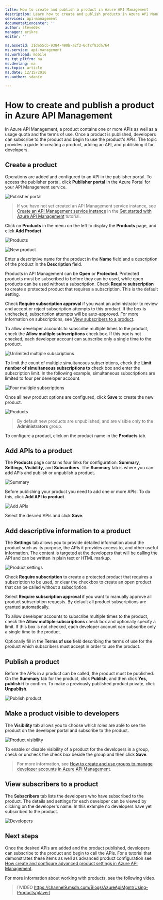 ```yaml
---
title: How to create and publish a product in Azure API Management
description: Learn how to create and publish products in Azure API Management.
services: api-management
documentationcenter: ''
author: steved0x
manager: erikre
editor: ''

ms.assetid: 31de55cb-9384-490b-a2f2-6dfcf83da764
ms.service: api-management
ms.workload: mobile
ms.tgt_pltfrm: na
ms.devlang: na
ms.topic: article
ms.date: 12/15/2016
ms.author: sdanie

---
```

# How to create and publish a product in Azure API Management
In Azure API Management, a product contains one or more APIs as well as a usage quota and the terms of use. Once a product is published, developers can subscribe to the product and begin to use the product's APIs. The topic provides a guide to creating a product, adding an API, and publishing it for developers.

## <a name="create-product"> </a>Create a product
Operations are added and configured to an API in the publisher portal. To access the publisher portal, click **Publisher portal** in the Azure Portal for your API Management service.

![Publisher portal][api-management-management-console]

> If you have not yet created an API Management service instance, see [Create an API Management service instance][Create an API Management service instance] in the [Get started with Azure API Management][Get started with Azure API Management] tutorial.
> 
> 

Click on **Products** in the menu on the left to display the **Products** page, and click **Add Product**.

![Products][api-management-products]

![New product][api-management-add-new-product]

Enter a descriptive name for the product in the **Name** field and a description of the product in the **Description** field.

Products in API Management can be **Open** or **Protected**. Protected products must be subscribed to before they can be used, while open products can be used without a subscription. Check **Require subscription** to create a protected product that requires a subscription. This is the default setting.

Check **Require subscription approval** if you want an administrator to review and accept or reject subscription attempts to this product. If the box is unchecked, subscription attempts will be auto-approved. For more information on subscriptions, see [View subscribers to a product][View subscribers to a product].

To allow developer accounts to subscribe multiple times to the product, check the **Allow multiple subscriptions** check box. If this box is not checked, each developer account can subscribe only a single time to the product.

![Unlimited multiple subscriptions][api-management-unlimited-multiple-subscriptions]

To limit the count of multiple simultaneous subscriptions, check the **Limit number of simultaneous subscriptions to** check box and enter the subscription limit. In the following example, simultaneous subscriptions are limited to four per developer account.

![Four multiple subscriptions][api-management-four-multiple-subscriptions]

Once all new product options are configured, click **Save** to create the new product.

![Products][api-management-products-page]

> By default new products are unpublished, and are visible only to the  **Administrators** group.
> 
> 

To configure a product, click on the product name in the **Products** tab.

## <a name="add-apis"> </a>Add APIs to a product
The **Products** page contains four links for configuration: **Summary**, **Settings**, **Visibility**, and **Subscribers**. The **Summary** tab is where you can add APIs and publish or unpublish a product.

![Summary][api-management-new-product-summary]

Before publishing your product you need to add one or more APIs. To do this, click **Add API to product**.

![Add APIs][api-management-add-apis-to-product]

Select the desired APIs and click **Save**.

## <a name="add-description"> </a>Add descriptive information to a product
The **Settings** tab allows you to provide detailed information about the product such as its purpose, the APIs it provides access to, and other useful information. The content is targeted at the developers that will be calling the API and can be written in plain text or HTML markup.

![Product settings][api-management-product-settings]

Check **Require subscription** to create a protected product that requires a subscription to be used, or clear the checkbox to create an open product that can be called without a subscription.

Select **Require subscription approval** if you want to manually approve all product subscription requests. By default all product subscriptions are granted automatically.

To allow developer accounts to subscribe multiple times to the product, check the **Allow multiple subscriptions** check box and optionally specify a limit. If this box is not checked, each developer account can subscribe only a single time to the product.

Optionally fill in the **Terms of use** field describing the terms of use for the product which subscribers must accept in order to use the product.

## <a name="publish-product"> </a>Publish a product
Before the APIs in a product can be called, the product must be published. On the **Summary** tab for the product, click **Publish**, and then click **Yes, publish it** to confirm. To make a previously published product private, click **Unpublish**.

![Publish product][api-management-publish-product]

## <a name="make-visible"> </a>Make a product visible to developers
The **Visibility** tab allows you to choose which roles are able to see the product on the developer portal and subscribe to the product.

![Product visibility][api-management-product-visiblity]

To enable or disable visibility of a product for the developers in a group, check or uncheck the check box beside the group and then click **Save**.

> For more information, see [How to create and use groups to manage developer accounts in Azure API Management][How to create and use groups to manage developer accounts in Azure API Management].
> 
> 

## <a name="view-subscribers"> </a>View subscribers to a product
The **Subscribers** tab lists the developers who have subscribed to the product. The details and settings for each developer can be viewed by clicking on the developer's name. In this example no developers have yet subscribed to the product.

![Developers][api-management-developer-list]

## <a name="next-steps"> </a>Next steps
Once the desired APIs are added and the product published, developers can subscribe to the product and begin to call the APIs. For a tutorial that demonstrates these items as well as advanced product configuration see [How create and configure advanced product settings in Azure API Management][How create and configure advanced product settings in Azure API Management].

For more information about working with products, see the following video.

> [!VIDEO https://channel9.msdn.com/Blogs/AzureApiMgmt/Using-Products/player]
> 
> 

[Create a product]: #create-product
[Add APIs to a product]: #add-apis
[Add descriptive information to a product]: #add-description
[Publish a product]: #publish-product
[Make a product visible to developers]: #make-visible
[View subscribers to a product]: #view-subscribers
[Next steps]: #next-steps

[api-management-management-console]: ./media/api-management-howto-add-products/api-management-management-console.png
[api-management-add-product]: ./media/api-management-howto-add-products/api-management-add-product.png
[api-management-add-new-product]: ./media/api-management-howto-add-products/api-management-add-new-product.png
[api-management-unlimited-multiple-subscriptions]: ./media/api-management-howto-add-products/api-management-unlimited-multiple-subscriptions.png
[api-management-four-multiple-subscriptions]: ./media/api-management-howto-add-products/api-management-four-multiple-subscriptions.png
[api-management-products-page]: ./media/api-management-howto-add-products/api-management-products-page.png
[api-management-new-product-summary]: ./media/api-management-howto-add-products/api-management-new-product-summary.png
[api-management-add-apis-to-product]: ./media/api-management-howto-add-products/api-management-add-apis-to-product.png
[api-management-product-settings]: ./media/api-management-howto-add-products/api-management-product-settings.png
[api-management-publish-product]: ./media/api-management-howto-add-products/api-management-publish-product.png
[api-management-product-visiblity]: ./media/api-management-howto-add-products/api-management-product-visibility.png
[api-management-developer-list]: ./media/api-management-howto-add-products/api-management-developer-list.png



[api-management-products]: ./media/api-management-howto-add-products/api-management-products.png
[api-management-]: ./media/api-management-howto-add-products/
[api-management-]: ./media/api-management-howto-add-products/


[How to add operations to an API]: api-management-howto-add-operations.md
[How to create and publish a product]: api-management-howto-add-products.md
[Get started with Azure API Management]: api-management-get-started.md
[Create an API Management service instance]: api-management-get-started.md#create-service-instance
[Next steps]: #next-steps
[How to create and use groups to manage developer accounts in Azure API Management]: api-management-howto-create-groups.md
[How create and configure advanced product settings in Azure API Management]: api-management-howto-product-with-rules.md 

